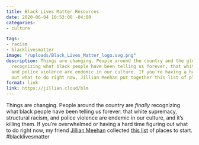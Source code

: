 ```yaml
---
title: Black Lives Matter Resources
date: 2020-06-04 10:53:00 -04:00
categories:
- culture

tags:
- racism
- blacklivesmatter
image: "/uploads/Black_Lives_Matter_logo.svg.png"
description: Things are changing. People around the country and the globe are *finally*
  recognizing what black people have been telling us forever, that white supremacy
  and police violence are endemic in our culture. If you’re having a hard time figuring
  out what to do right now, Jillian Meehan put together this list of places to start.
format: link
link: https://jillian.cloud/blm
---
```


Things are changing. People around the country are *finally* recognizing what black people have been telling us forever: that white supremacy, structural racism, and police violence are endemic in our culture, and it’s killing them. If you’re overwhelmed or having a hard time figuring out what to do right now, my friend [Jillian Meehan](http://twitter.com/jilliangmeehan) collected [this list](https://jillian.cloud/blm) of places to start. #blacklivesmatter
